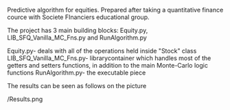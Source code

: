 Predictive algorithm for equities. Prepared after taking a quantitative finance cource with Societe FInanciers educational group.

The project has 3 main building blocks: Equity.py, LIB_SFQ_Vanilla_MC_Fns.py and RunAlgorithm.py

Equity.py- deals with all of the operations held inside "Stock" class
LIB_SFQ_Vanilla_MC_Fns.py- librarycontainer which handles most of the getters and setters functions, in addition to the main Monte-Carlo logic functions
RunAlgorithm.py- the executable piece

The results can be seen as follows on the picture

/Results.png
